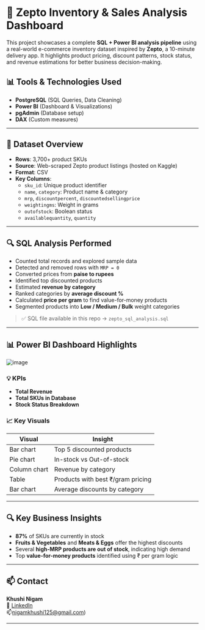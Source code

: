 # 🛒 Zepto Inventory & Sales Analysis Dashboard

This project showcases a complete **SQL + Power BI analysis pipeline** using a real-world e-commerce inventory dataset inspired by **Zepto**, a 10-minute delivery app. It highlights product pricing, discount patterns, stock status, and revenue estimations for better business decision-making.

## 📊 Tools & Technologies Used
- **PostgreSQL** (SQL Queries, Data Cleaning)
- **Power BI** (Dashboard & Visualizations)
- **pgAdmin** (Database setup)
- **DAX** (Custom measures)

---

## 🧾 Dataset Overview

- **Rows**: 3,700+ product SKUs  
- **Source**: Web-scraped Zepto product listings (hosted on Kaggle)  
- **Format**: CSV  
- **Key Columns**:
  - `sku_id`: Unique product identifier
  - `name`, `category`: Product name & category
  - `mrp`, `discountpercent`, `discountedsellingprice`
  - `weightingms`: Weight in grams
  - `outofstock`: Boolean status
  - `availablequantity`, `quantity`

---

## 🔍 SQL Analysis Performed

- Counted total records and explored sample data
- Detected and removed rows with `MRP = 0`
- Converted prices from **paise to rupees**
- Identified top discounted products
- Estimated **revenue by category**
- Ranked categories by **average discount %**
- Calculated **price per gram** to find value-for-money products
- Segmented products into **Low / Medium / Bulk** weight categories

> ✅ SQL file available in this repo → `zepto_sql_analysis.sql`

---

## 📊 Power BI Dashboard Highlights

![image](https://github.com/user-attachments/assets/d1b6cd7f-a0f0-428e-a6fc-2a9925204f2b)

### 💡 KPIs
- **Total Revenue**
- **Total SKUs in Database**
- **Stock Status Breakdown**

### 📈 Key Visuals
| Visual | Insight |
|--------|---------|
| Bar chart | Top 5 discounted products |
| Pie chart | In-stock vs Out-of-stock |
| Column chart | Revenue by category |
| Table | Products with best ₹/gram pricing |
| Bar chart | Average discounts by category |

---

## 🔍 Key Business Insights

- **87%** of SKUs are currently in stock  
- **Fruits & Vegetables** and **Meats & Eggs** offer the highest discounts  
- Several **high-MRP products are out of stock**, indicating high demand  
- Top **value-for-money products** identified using ₹ per gram logic

---

## 📫 Contact

**Khushi Nigam**  
🔗 [LinkedIn](https://www.linkedin.com/in/khushinigam7)  
📫nigamkhushi125@gmail.com)

---

